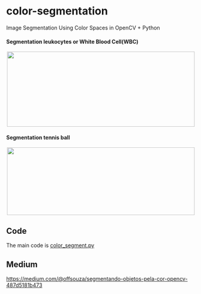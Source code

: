 # color-segmentation

Image Segmentation Using Color Spaces in OpenCV + Python

#### Segmentation leukocytes or White Blood Cell(WBC)

<p align="center">
  <img width="500" height="200" src="https://miro.medium.com/max/1280/1*FhqsBBwpFML74TlQJ9LeuA.png">
</p>

#### Segmentation tennis ball

<p align="center">
  <img width="500" height="180" src="https://miro.medium.com/max/1280/1*aJOHKDX6yUb6KtqSizHU4Q.png">
</p>


## Code

The main code is [color_segment.py](https://github.com/offsouza/color-segmentation/blob/master/color_segment.py)
  
 ## Medium
 
 https://medium.com/@offsouza/segmentando-objetos-pela-cor-opencv-487d5181b473
 
